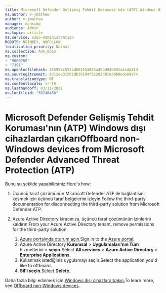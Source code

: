 ```yaml
---
title: Microsoft Defender Gelişmiş Tehdit Koruması'nda (ATP) Windows dışı cihazlarla birlikte çıkar
ms.author: v-jmathew
author: v-jmathew
manager: dansimp
audience: Admin
ms.topic: article
ms.service: o365-administration
ROBOTS: NOINDEX, NOFOLLOW
localization_priority: Normal
ms.collection: Adm_O365
ms.custom:
- "9000760"
- "7391"
ms.openlocfilehash: 435957c555cd80155a985a49bd94b041a4ada31d
ms.sourcegitcommit: 6312ee31561db36104f32282d019d069ede69174
ms.translationtype: MT
ms.contentlocale: tr-TR
ms.lasthandoff: 03/11/2021
ms.locfileid: "50748486"
---
```

# <a name="offboard-non-windows-devices-from-microsoft-defender-advanced-threat-protection-atp"></a><span data-ttu-id="7d425-102">Microsoft Defender Gelişmiş Tehdit Koruması'nın (ATP) Windows dışı cihazlardan çıkarı</span><span class="sxs-lookup"><span data-stu-id="7d425-102">Offboard non-Windows devices from Microsoft Defender Advanced Threat Protection (ATP)</span></span>

<span data-ttu-id="7d425-103">Bunu şu şekilde yapabilirsiniz:</span><span class="sxs-lookup"><span data-stu-id="7d425-103">Here's how:</span></span>

1. <span data-ttu-id="7d425-104">Üçüncü taraf çözümünün Microsoft Defender ATP ile bağlantısını kesmek için üçüncü taraf belgelerini izleyin.</span><span class="sxs-lookup"><span data-stu-id="7d425-104">Follow the third-party documentation for disconnecting the third-party solution from Microsoft Defender ATP.</span></span>
2. <span data-ttu-id="7d425-105">Azure Active Directory kiracınıza, üçüncü taraf çözümünün izinlerini kaldırın:</span><span class="sxs-lookup"><span data-stu-id="7d425-105">From your Azure Active Directory tenant, remove permissions for the third-party solution:</span></span>

    1. <span data-ttu-id="7d425-106">[Azure portalında oturum açın.](https://go.microsoft.com/fwlink/?linkid=2125612)</span><span class="sxs-lookup"><span data-stu-id="7d425-106">Sign in to the [Azure portal](https://go.microsoft.com/fwlink/?linkid=2125612).</span></span>
    1. <span data-ttu-id="7d425-107">Azure Active Directory **Kurumsal**  >  **Uygulamaları'nın Tüm** hizmetlerini  >  **seçin.**</span><span class="sxs-lookup"><span data-stu-id="7d425-107">Select **All services** > **Azure Active Directory** > **Enterprise Applications**.</span></span>
    1. <span data-ttu-id="7d425-108">Kullanmak istediğiniz uygulamayı seçin.</span><span class="sxs-lookup"><span data-stu-id="7d425-108">Select the application you'd like to offboard.</span></span>
    1. <span data-ttu-id="7d425-109">**Sil'i seçin.**</span><span class="sxs-lookup"><span data-stu-id="7d425-109">Select **Delete**.</span></span>

<span data-ttu-id="7d425-110">Daha fazla bilgi edinmek için [Windows dışı cihazlara bakın.](https://go.microsoft.com/fwlink/?linkid=2143630)</span><span class="sxs-lookup"><span data-stu-id="7d425-110">To learn more, see [Offboard non-Windows devices](https://go.microsoft.com/fwlink/?linkid=2143630).</span></span>
